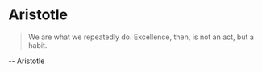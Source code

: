 # Aristotle

> We are what we repeatedly do. Excellence, then, is not an act, but a habit.

-- Aristotle
